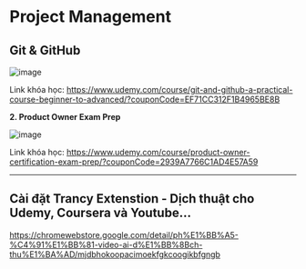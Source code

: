 # Project Management

## Git & GitHub

![image](https://github.com/user-attachments/assets/ac06a692-7be5-4b8a-ac16-e19f2fa7376b)

Link khóa học: https://www.udemy.com/course/git-and-github-a-practical-course-beginner-to-advanced/?couponCode=EF71CC312F1B4965BE8B

**2. Product Owner Exam Prep**

![image](https://github.com/user-attachments/assets/8dc40d9b-7be9-4966-a0fe-ddaf24d46100)

Link khóa học: https://www.udemy.com/course/product-owner-certification-exam-prep/?couponCode=2939A7766C1AD4E57A59

---

## Cài đặt Trancy Extenstion - Dịch thuật cho Udemy, Coursera và Youtube...

https://chromewebstore.google.com/detail/ph%E1%BB%A5-%C4%91%E1%BB%81-video-ai-d%E1%BB%8Bch-thu%E1%BA%AD/mjdbhokoopacimoekfgkcoogikbfgngb
